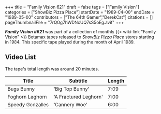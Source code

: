 +++
title = "Family Vision 621"
draft = false
tags = ["Family Vision"]
categories = ["ShowBiz Pizza Place"]
startDate = "1989-04-00"
endDate = "1989-05-00"
contributors = ["The 64th Gamer","DerekCat"]
citations = []
pageThumbnailFile = "7rQOg7hWDNcUQ7sS5oEg.avif"
+++

***Family Vision #621*** was part of a collection of monthly {{< wiki-link "Family Vision" >}} Betamax tapes released to *ShowBiz Pizza Place* stores starting in 1984. This specific tape played during the month of April 1989.

## Video List

The tape's total length was around 20 minutes.

| Title            | Subtitle              | Length |
|------------------|-----------------------|--------|
| Bugs Bunny       | 'Big Top Bunny'       | 7:09   |
| Foghorn Leghorn  | 'A Fractured Leghorn' | 7:00   |
| Speedy Gonzalles | 'Cannery Woe'         | 6:00   |